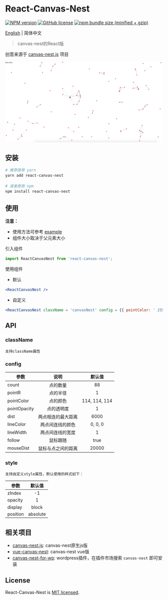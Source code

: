 # React-Canvas-Nest
[![NPM version](https://img.shields.io/npm/v/react-canvas-nest.svg)](https://www.npmjs.com/package/react-canvas-nest) [![GitHub license](https://img.shields.io/github/license/flyerH/react-canvas-nest.svg)](https://github.com/flyerH/react-canvas-nest/blob/master/LICENSE) [![npm bundle size (minified + gzip)](https://img.shields.io/bundlephobia/minzip/react-canvas-nest.svg)](https://bundlephobia.com/result?p=react-canvas-nest)

[English](./README.md) | 简体中文

>canvas-nest的React版  

创意来源于 [canvas-nest.js](https://github.com/hustcc/canvas-nest.js) 项目

![screenshot](./screenshot.jpg)

## 安装  

```bash
# 推荐使用 yarn
yarn add react-canvas-nest

# 或者使用 npm
npm install react-canvas-nest
```

## 使用  

**注意：**
- 使用方法可参考 [example](./example)
- 组件大小取决于父元素大小

引入组件  

```js
import ReactCanvasNest from 'react-canvas-nest';
```  

使用组件  

  - 默认  
  
  ```jsx
  <ReactCanvasNest />
  ```  

  - 自定义  
  
  ```jsx
  <ReactCanvasNest className = 'canvasNest' config = {{ pointColor: ' 255, 255, 255 ' }} style = {{ zIndex: 99 }} />
  ```  

## API
### className  

    支持className属性

### config  

| 参数          | 说明             | 默认值         |
| ------------ | :--------------: | :-----------: |
| count        | 点的数量          | 88            |
| pointR       | 点的半径          | 1             |
| pointColor   | 点的颜色          | 114, 114, 114 |
| pointOpacity | 点的透明度        | 1             |
| dist         | 两点相连的最大距离 | 6000           |
| lineColor    | 两点间连线的颜色   | 0, 0, 0       |
| lineWidth    | 两点间连线的宽度   | 1             |
| follow       | 鼠标跟随         | true           |  
| mouseDist    | 鼠标与点之间的距离 | 20000          |

### style  

    支持自定义style属性，默认使用的样式如下：

| 参数          | 默认值     |
| ------------ | :-------: |
| zIndex       | -1        |
| opacity      | 1         |
| display      | block     |
| position     | absolute  |

## 相关项目
- [canvas-nest.js](https://github.com/hustcc/canvas-nest.js): canvas-nest原生js版
- [vue-canvas-nest](https://github.com/ZYSzys/vue-canvas-nest): canvas-nest vue版
- [canvas-nest-for-wp](https://github.com/aTool-org/canvas-nest-for-wp): wordpress插件，在插件市场搜索 `canvas-nest` 即可安装

## License

React-Canvas-Nest is [MIT licensed](./LICENSE).
